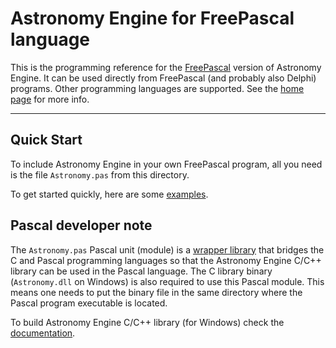 # Astronomy Engine for FreePascal language
This is the programming reference for the [FreePascal](https://www.freepascal.org/) version of Astronomy Engine. It can be used directly from FreePascal (and probably also Delphi) programs. Other programming languages are supported. See the [home page](https://github.com/cosinekitty/astronomy) for more info.

---

## Quick Start
To include Astronomy Engine in your own FreePascal program, all you need is the
file `Astronomy.pas` from this directory.

To get started quickly, here are some [examples](../../demo/pascal/).

## Pascal developer note
The `Astronomy.pas` Pascal unit (module) is a [wrapper library](https://en.wikipedia.org/wiki/Wrapper_library) that bridges the C and Pascal programming languages so that the Astronomy Engine C/C++ library can be used in the Pascal language. The C library binary (`Astronomy.dll` on Windows) is also required to use this Pascal module. This means one needs to put the binary file in the same directory where the Pascal program executable is located.

To build Astronomy Engine C/C++ library (for Windows) check the [documentation](../c/README.Windows.md).
